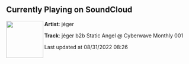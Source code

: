 ## Currently Playing on SoundCloud

[<img align="left" width="100" src="https://i1.sndcdn.com/artworks-g3TBrC7AqSBX6Kuu-LjsVmQ-t500x500.jpg">](https://soundcloud.com/trujeger/cw001)

**Artist**: jéger 

**Track**: jéger b2b Static Angel @ Cyberwave Monthly 001

Last updated at 08/31/2022 08:26
